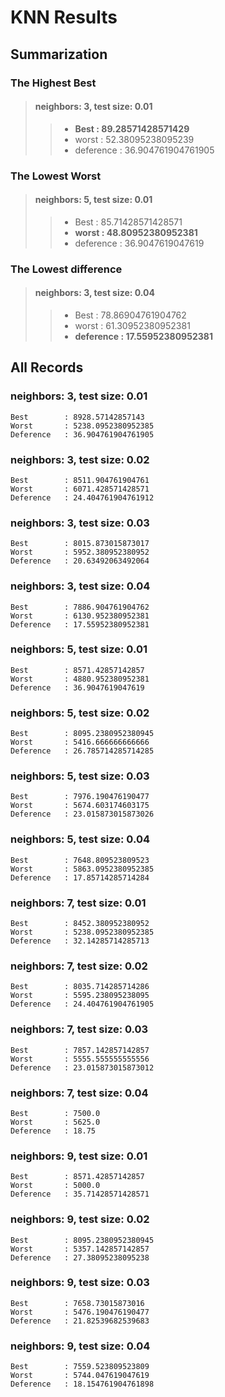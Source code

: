 # KNN Results

## Summarization

### The Highest Best

>#### neighbors: 3, test size: 0.01
>> - **Best		: 89.28571428571429**
>> - worst		: 52.38095238095239
>> - deference	: 36.904761904761905

### The Lowest Worst

>#### neighbors: 5, test size: 0.01
>> - Best		: 85.71428571428571
>> - **worst	: 48.80952380952381**
>> - deference	: 36.9047619047619

### The Lowest difference

>#### neighbors: 3, test size: 0.04
>> - Best			: 78.86904761904762
>> - worst			: 61.30952380952381
>> - **deference	: 17.55952380952381**

## All Records

### neighbors: 3, test size: 0.01

	Best		: 8928.57142857143
	Worst		: 5238.0952380952385
	Deference	: 36.904761904761905
 
### neighbors: 3, test size: 0.02

	Best		: 8511.904761904761
	Worst		: 6071.428571428571
	Deference	: 24.404761904761912
 
### neighbors: 3, test size: 0.03

	Best		: 8015.873015873017
	Worst		: 5952.380952380952
	Deference	: 20.63492063492064
 
### neighbors: 3, test size: 0.04

	Best		: 7886.904761904762
	Worst		: 6130.952380952381
	Deference	: 17.55952380952381
 
### neighbors: 5, test size: 0.01

	Best		: 8571.42857142857
	Worst		: 4880.952380952381
	Deference	: 36.9047619047619
 
### neighbors: 5, test size: 0.02

	Best		: 8095.2380952380945
	Worst		: 5416.666666666666
	Deference	: 26.785714285714285
 
### neighbors: 5, test size: 0.03

	Best		: 7976.190476190477
	Worst		: 5674.603174603175
	Deference	: 23.015873015873026
 
### neighbors: 5, test size: 0.04

	Best		: 7648.809523809523
	Worst		: 5863.0952380952385
	Deference	: 17.85714285714284
 
### neighbors: 7, test size: 0.01

	Best		: 8452.380952380952
	Worst		: 5238.0952380952385
	Deference	: 32.14285714285713
 
### neighbors: 7, test size: 0.02

	Best		: 8035.714285714286
	Worst		: 5595.238095238095
	Deference	: 24.404761904761905
 
### neighbors: 7, test size: 0.03

	Best		: 7857.142857142857
	Worst		: 5555.555555555556
	Deference	: 23.015873015873012
 
### neighbors: 7, test size: 0.04

	Best		: 7500.0
	Worst		: 5625.0
	Deference	: 18.75
 
### neighbors: 9, test size: 0.01

	Best		: 8571.42857142857
	Worst		: 5000.0
	Deference	: 35.71428571428571
 
### neighbors: 9, test size: 0.02

	Best		: 8095.2380952380945
	Worst		: 5357.142857142857
	Deference	: 27.38095238095238
 
### neighbors: 9, test size: 0.03

	Best		: 7658.73015873016
	Worst		: 5476.190476190477
	Deference	: 21.82539682539683
 
### neighbors: 9, test size: 0.04

	Best		: 7559.523809523809
	Worst		: 5744.047619047619
	Deference	: 18.154761904761898
 